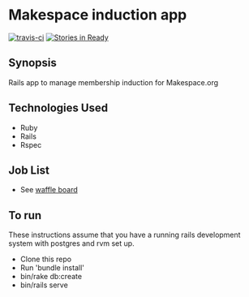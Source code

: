 
Makespace induction app
=======================
[![travis-ci](https://travis-ci.org/davidbebb/makespace-induction-app.svg?branch=master)]( https://travis-ci.org/davidbebb/makespace-induction-app)
[![Stories in Ready](https://badge.waffle.io/davidbebb/makespace-induction-app.png?label=ready&title=Ready)](https://waffle.io/davidbebb/makespace-induction-app)

## Synopsis

Rails app to manage membership induction for Makespace.org

## Technologies Used

- Ruby
- Rails
- Rspec

## Job List

- See [waffle board](https://waffle.io/davidbebb/makespace-induction-app)

## To run

These instructions assume that you have a running rails development system with postgres and rvm set up.

 - Clone this repo
 - Run 'bundle install'
 - bin/rake db:create
 - bin/rails serve
